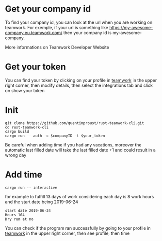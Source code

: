 # Get your company id
To find your company id, you can look at the url when you are working on teamwork. For exemple, if your url
is something like https://my-awesome-company.eu.teamwork.com/ then your company id is my-awesome-company.

More informations on Teamwork Developer Website

# Get your token
You can find your token by clicking on your profile in [teamwork](https://altima1.eu.teamwork.com/) in the upper right corner, then modify details, then select the integrations tab and click on show your token

# Init
```
git clone https://github.com/quentinproust/rust-teamwork-cli.git
cd rust-teamwork-cli
cargo build
cargo run -- auth -c $companyID -t $your_token 
```

Be careful when adding time if you had any vacations, moreover the automatic last filled date will take the last filled date +1 and could result in a wrong day
# Add time
```
cargo run -- interactive
```

for example to fulfill 13 days of work considering each day is 8 work hours and the start date being 2019-06-24 
```
start date 2019-06-24 
Hours 104
Dry run at no
```

You can check if the program ran successfully by going to your profile in [teamwork](https://altima1.eu.teamwork.com/) in the upper right corner, then see profile, then time

